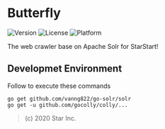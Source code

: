 # Butterfly

![Version](https://img.shields.io/badge/v1-OpenSource-3300AA.svg) ![License](https://img.shields.io/badge/license-MPL--2.0-FF6600.svg) ![Platform](https://img.shields.io/badge/base_on-StarStart!-11BAFF.svg)

The web crawler base on Apache Solr for StarStart!

## Developmet Environment

Follow to execute these commands

    go get github.com/vanng822/go-solr/solr
    go get -u github.com/gocolly/colly/...

> (c) 2020 Star Inc.